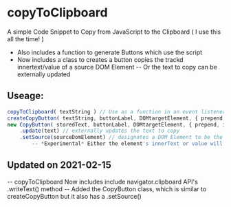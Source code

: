 # copyToClipboard
A simple Code Snippet to Copy from JavaScript to the Clipboard ( I use this all the time! )
- Also includes a function to generate Buttons which use the script 
- Now includes a class to creates a button copies the trackd innertext/value of a source DOM Element
	-- Or the text to copy can be externally updated 

## Useage:
```javascript
copyToClipboard( textString ) // Use as a function in an event listener
createCopyButton( textString, buttonLabel, DOMtargetElement, { prepend, id, classList })
new CopyButton( storedText, buttonLabel, DOMtargetElement, { prepend, id, classList })
	.update(text) // externally updates the text to copy
	.setSource(sourceDomElement) // designates a DOM Element to be the source of the copyable text;
		-- *Experimental* Either the element's innerText or value will be copied 
```
## Updated on 2021-02-15 
-- copyToClipboard Now includes include navigator.clipboard API's .writeText() method
-- Added the CopyButton class, which is similar to createCopyButton but it also has a .setSource()
